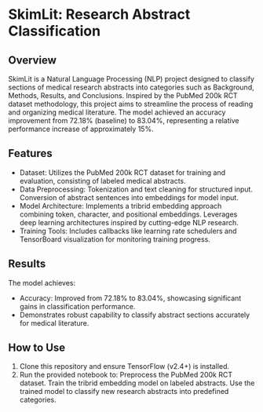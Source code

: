# SkimLit: Research Abstract Classification
## Overview
SkimLit is a Natural Language Processing (NLP) project designed to classify sections of medical research abstracts into categories such as Background, Methods, Results, and Conclusions. Inspired by the PubMed 200k RCT dataset methodology, this project aims to streamline the process of reading and organizing medical literature. The model achieved an accuracy improvement from 72.18% (baseline) to 83.04%, representing a relative performance increase of approximately 15%.

## Features
- Dataset: Utilizes the PubMed 200k RCT dataset for training and evaluation, consisting of labeled medical abstracts.
- Data Preprocessing:
    Tokenization and text cleaning for structured input.
    Conversion of abstract sentences into embeddings for model input.
- Model Architecture:
    Implements a tribrid embedding approach combining token, character, and positional embeddings.
    Leverages deep learning architectures inspired by cutting-edge NLP research.
- Training Tools: Includes callbacks like learning rate schedulers and TensorBoard visualization for monitoring training progress.

## Results
The model achieves:
- Accuracy: Improved from 72.18% to 83.04%, showcasing significant gains in classification performance.
- Demonstrates robust capability to classify abstract sections accurately for medical literature.
  
## How to Use
1) Clone this repository and ensure TensorFlow (v2.4+) is installed.
2) Run the provided notebook to:
    Preprocess the PubMed 200k RCT dataset.
    Train the tribrid embedding model on labeled abstracts.
    Use the trained model to classify new research abstracts into predefined categories.
